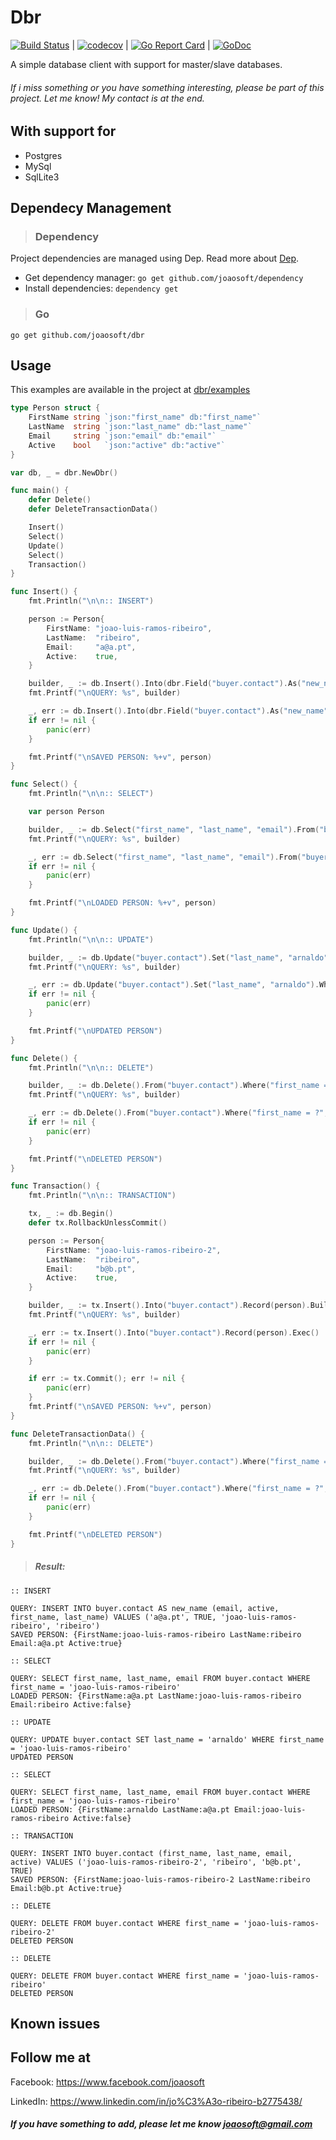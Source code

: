 Dbr
================

[![Build Status](https://travis-ci.org/joaosoft/dbr.svg?branch=master)](https://travis-ci.org/joaosoft/dbr) | [![codecov](https://codecov.io/gh/joaosoft/dbr/branch/master/graph/badge.svg)](https://codecov.io/gh/joaosoft/dbr) | [![Go Report Card](https://goreportcard.com/badge/github.com/joaosoft/dbr)](https://goreportcard.com/report/github.com/joaosoft/dbr) | [![GoDoc](https://godoc.org/github.com/joaosoft/dbr?status.svg)](https://godoc.org/github.com/joaosoft/dbr)

A simple database client with support for master/slave databases.

###### If i miss something or you have something interesting, please be part of this project. Let me know! My contact is at the end.

## With support for
* Postgres 
* MySql
* SqlLite3

## Dependecy Management
>### Dependency

Project dependencies are managed using Dep. Read more about [Dep](https://github.com/golang/dep).
* Get dependency manager: `go get github.com/joaosoft/dependency`
* Install dependencies: `dependency get`

>### Go
```
go get github.com/joaosoft/dbr
```

## Usage 
This examples are available in the project at [dbr/examples](https://github.com/joaosoft/dbr/tree/master/examples)

```go
type Person struct {
	FirstName string `json:"first_name" db:"first_name"`
	LastName  string `json:"last_name" db:"last_name"`
	Email     string `json:"email" db:"email"`
	Active    bool   `json:"active" db:"active"`
}

var db, _ = dbr.NewDbr()

func main() {
	defer Delete()
	defer DeleteTransactionData()

	Insert()
	Select()
	Update()
	Select()
	Transaction()
}

func Insert() {
	fmt.Println("\n\n:: INSERT")

	person := Person{
		FirstName: "joao-luis-ramos-ribeiro",
		LastName:  "ribeiro",
		Email:     "a@a.pt",
		Active:    true,
	}

	builder, _ := db.Insert().Into(dbr.Field("buyer.contact").As("new_name")).Record(person).Build()
	fmt.Printf("\nQUERY: %s", builder)

	_, err := db.Insert().Into(dbr.Field("buyer.contact").As("new_name")).Record(person).Exec()
	if err != nil {
		panic(err)
	}

	fmt.Printf("\nSAVED PERSON: %+v", person)
}

func Select() {
	fmt.Println("\n\n:: SELECT")

	var person Person

	builder, _ := db.Select("first_name", "last_name", "email").From("buyer.contact").Where("first_name = ?", "joao-luis-ramos-ribeiro").Build()
	fmt.Printf("\nQUERY: %s", builder)

	_, err := db.Select("first_name", "last_name", "email").From("buyer.contact").Where("first_name = ?", "joao-luis-ramos-ribeiro").Load(&person)
	if err != nil {
		panic(err)
	}

	fmt.Printf("\nLOADED PERSON: %+v", person)
}

func Update() {
	fmt.Println("\n\n:: UPDATE")

	builder, _ := db.Update("buyer.contact").Set("last_name", "arnaldo").Where("first_name = ?", "joao-luis-ramos-ribeiro").Build()
	fmt.Printf("\nQUERY: %s", builder)

	_, err := db.Update("buyer.contact").Set("last_name", "arnaldo").Where("first_name = ?", "joao-luis-ramos-ribeiro").Exec()
	if err != nil {
		panic(err)
	}

	fmt.Printf("\nUPDATED PERSON")
}

func Delete() {
	fmt.Println("\n\n:: DELETE")

	builder, _ := db.Delete().From("buyer.contact").Where("first_name = ?", "joao-luis-ramos-ribeiro").Build()
	fmt.Printf("\nQUERY: %s", builder)

	_, err := db.Delete().From("buyer.contact").Where("first_name = ?", "joao-luis-ramos-ribeiro").Exec()
	if err != nil {
		panic(err)
	}

	fmt.Printf("\nDELETED PERSON")
}

func Transaction() {
	fmt.Println("\n\n:: TRANSACTION")

	tx, _ := db.Begin()
	defer tx.RollbackUnlessCommit()

	person := Person{
		FirstName: "joao-luis-ramos-ribeiro-2",
		LastName:  "ribeiro",
		Email:     "b@b.pt",
		Active:    true,
	}

	builder, _ := tx.Insert().Into("buyer.contact").Record(person).Build()
	fmt.Printf("\nQUERY: %s", builder)

	_, err := tx.Insert().Into("buyer.contact").Record(person).Exec()
	if err != nil {
		panic(err)
	}

	if err := tx.Commit(); err != nil {
		panic(err)
	}
	fmt.Printf("\nSAVED PERSON: %+v", person)
}

func DeleteTransactionData() {
	fmt.Println("\n\n:: DELETE")

	builder, _ := db.Delete().From("buyer.contact").Where("first_name = ?", "joao-luis-ramos-ribeiro-2").Build()
	fmt.Printf("\nQUERY: %s", builder)

	_, err := db.Delete().From("buyer.contact").Where("first_name = ?", "joao-luis-ramos-ribeiro-2").Exec()
	if err != nil {
		panic(err)
	}

	fmt.Printf("\nDELETED PERSON")
}
```

> ##### Result:
```
:: INSERT

QUERY: INSERT INTO buyer.contact AS new_name (email, active, first_name, last_name) VALUES ('a@a.pt', TRUE, 'joao-luis-ramos-ribeiro', 'ribeiro')
SAVED PERSON: {FirstName:joao-luis-ramos-ribeiro LastName:ribeiro Email:a@a.pt Active:true}

:: SELECT

QUERY: SELECT first_name, last_name, email FROM buyer.contact WHERE first_name = 'joao-luis-ramos-ribeiro'
LOADED PERSON: {FirstName:a@a.pt LastName:joao-luis-ramos-ribeiro Email:ribeiro Active:false}

:: UPDATE

QUERY: UPDATE buyer.contact SET last_name = 'arnaldo' WHERE first_name = 'joao-luis-ramos-ribeiro'
UPDATED PERSON

:: SELECT

QUERY: SELECT first_name, last_name, email FROM buyer.contact WHERE first_name = 'joao-luis-ramos-ribeiro'
LOADED PERSON: {FirstName:arnaldo LastName:a@a.pt Email:joao-luis-ramos-ribeiro Active:false}

:: TRANSACTION

QUERY: INSERT INTO buyer.contact (first_name, last_name, email, active) VALUES ('joao-luis-ramos-ribeiro-2', 'ribeiro', 'b@b.pt', TRUE)
SAVED PERSON: {FirstName:joao-luis-ramos-ribeiro-2 LastName:ribeiro Email:b@b.pt Active:true}

:: DELETE

QUERY: DELETE FROM buyer.contact WHERE first_name = 'joao-luis-ramos-ribeiro-2'
DELETED PERSON

:: DELETE

QUERY: DELETE FROM buyer.contact WHERE first_name = 'joao-luis-ramos-ribeiro'
DELETED PERSON
```

## Known issues

## Follow me at
Facebook: https://www.facebook.com/joaosoft

LinkedIn: https://www.linkedin.com/in/jo%C3%A3o-ribeiro-b2775438/

##### If you have something to add, please let me know joaosoft@gmail.com
